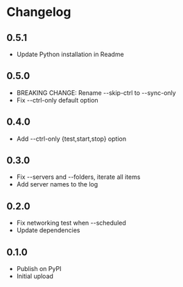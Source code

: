 # Changelog

## 0.5.1

- Update Python installation in Readme

## 0.5.0

- BREAKING CHANGE: Rename --skip-ctrl to --sync-only
- Fix --ctrl-only default option

## 0.4.0

- Add --ctrl-only {test,start,stop} option

## 0.3.0

- Fix --servers and --folders, iterate all items
- Add server names to the log

## 0.2.0

- Fix networking test when --scheduled
- Update dependencies

## 0.1.0

- Publish on PyPI
- Initial upload
